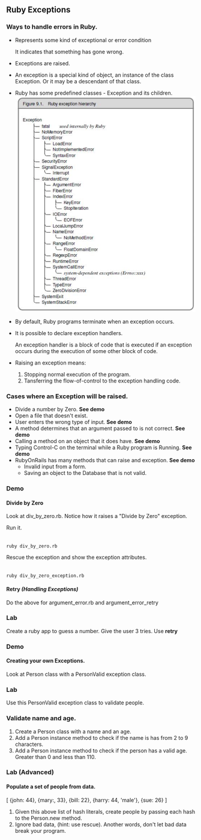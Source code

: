 ## Ruby Exceptions

### Ways to handle errors in Ruby.


* Represents some kind of exceptional or error condition

	<p>It indicates that something has gone wrong.</p>

* Exceptions are raised.

* An exception is a special kind of object, an instance of the class Exception. Or it may be a descendant of that class.

* Ruby has some predefined classes - Exception and its children.
	![Exceptions](ruby_exceptions.jpg)


* By default, Ruby programs terminate when an exception occurs.

* It is possible to declare exception handlers.
	<p>An exception handler is a block of code that is executed if an exception occurs during the execution of some other block of code.</p>


* Raising an exception means:
	1. Stopping normal execution of the program.
	2. Tansferring the flow-of-control to the exception handling code.


### Cases where an Exception will be raised.

* Divide a number by Zero. __See demo__
* Open a file that doesn't exist.
* User enters the wrong type of input. __See demo__
* A method determines that an argument passed to is not correct. __See demo__
* Calling a method on an object that it does have. __See demo__
* Typing Control-C on the terminal while a Ruby program is Running. __See demo__
* RubyOnRails has many methods that can raise and exception. __See demo__
	* Invalid input from a form.
	* Saving an object to the Database that is not valid.

### Demo


#### Divide by Zero

Look at div_by_zero.rb. Notice how it raises a "Divide by Zero" exception.

Run it.  

<code>
ruby div_by_zero.rb
</code>

Rescue the exception and show the exception attributes.

<code>
ruby div_by_zero_exception.rb
</code>


#### Retry _(Handling Exceptions)_  

Do the above for argument_error.rb and argument_error_retry 

### Lab

Create a ruby app to guess a number. Give the user 3 tries. Use __retry__

### Demo

#### Creating your own Exceptions.

Look at Person class with a PersonValid exception class.

###  Lab
Use this PersonValid exception class to validate people.

### Validate name and age.
1. Create a Person class with a name and an age.
2. Add a Person instance method to check if the name is has from 2 to 9 characters.
3. Add a Person instance method to check if the person has a valid age. Greater than 0 and less than 110. 


### Lab __(Advanced)__

#### Populate a set of people from data.
[
	{john: 44},
	{mary:, 33},
	{bill: 22},
	{harry: 44, 'male'},
	{sue: 26}
]

1. Given this above list of hash literals, create people by passing each hash to the Person.new method.
2. Ignore bad data, (hint: use rescue). Another words, don't let bad data break your program.
